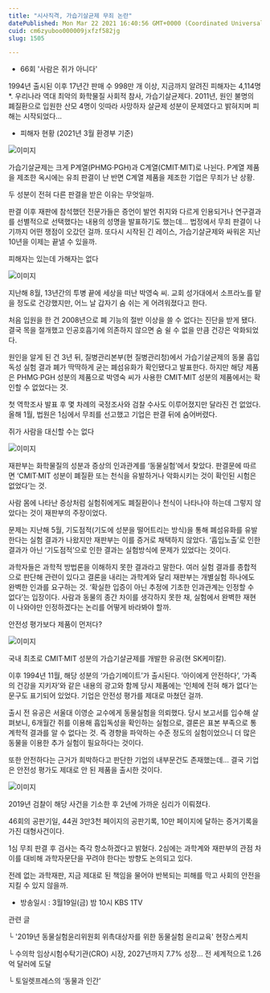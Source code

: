 ```yaml
---
title: "시사직격, 가습기살균제 무죄 논란"
datePublished: Mon Mar 22 2021 16:40:56 GMT+0000 (Coordinated Universal Time)
cuid: cm6zyuboo000009jxfzf582jg
slug: 1505

---
```



- 66회 '사람은 쥐가 아니다'

1994년 출시된 이후 17년간 판매 수 998만 개 이상, 지금까지 알려진 피해자는 4,114명*. 우리나라 역대 최악의 화학물질 사회적 참사, 가습기살균제다. 2011년, 원인 불명의 폐질환으로 입원한 산모 4명이 잇따라 사망하자 살균제 성분이 문제였다고 밝혀지며 피해는 시작되었다...

* 피해자 현황 (2021년 3월 환경부 기준)

![이미지](https://cdn.hashnode.com/res/hashnode/image/upload/v1739247133244/56d09cd6-b7d8-4d94-a87a-96e1ecdda41d.jpeg)

가습기살균제는 크게 P계열(PHMG·PGH)과 C계열(CMIT·MIT)로 나뉜다. P계열 제품을 제조한 옥시에는 유죄 판결이 난 반면 C계열 제품을 제조한 기업은 무죄가 난 상황.

두 성분이 전혀 다른 판결을 받은 이유는 무엇일까.

판결 이후 재판에 참석했던 전문가들은 증언이 발언 취지와 다르게 인용되거나 연구결과를 선별적으로 선택했다는 내용의 성명을 발표하기도 했는데... 법정에서 무죄 판결이 나기까지 어떤 쟁점이 오갔던 걸까. 또다시 시작된 긴 레이스, 가습기살균제와 싸워온 지난 10년을 이제는 끝낼 수 있을까.

피해자는 있는데 가해자는 없다

![이미지](https://cdn.hashnode.com/res/hashnode/image/upload/v1739247135892/2c944b73-f3cd-4b87-9d17-a60ba3facaec.jpeg)

지난해 8월, 13년간의 투병 끝에 세상을 떠난 박영숙 씨. 교회 성가대에서 소프라노를 맡을 정도로 건강했지만, 어느 날 갑자기 숨 쉬는 게 어려워졌다고 한다.

처음 입원을 한 건 2008년으로 폐 기능의 절반 이상을 쓸 수 없다는 진단을 받게 됐다. 결국 목을 절개했고 인공호흡기에 의존하지 않으면 숨 쉴 수 없을 만큼 건강은 악화되었다.

원인을 알게 된 건 3년 뒤, 질병관리본부(현 질병관리청)에서 가습기살균제의 동물 흡입독성 실험 결과 폐가 딱딱하게 굳는 폐섬유화가 확인됐다고 발표한다. 하지만 해당 제품은 PHMG·PGH 성분의 제품으로 박영숙 씨가 사용한 CMIT·MIT 성분의 제품에서는 확인할 수 없었다는 것.

첫 역학조사 발표 후 몇 차례의 국정조사와 검찰 수사도 이루어졌지만 달라진 건 없었다. 올해 1월, 법원은 1심에서 무죄를 선고했고 기업은 판결 뒤에 숨어버렸다.

쥐가 사람을 대신할 수는 없다

![이미지](https://cdn.hashnode.com/res/hashnode/image/upload/v1739247137440/9fe4a6f1-e9af-4832-8125-aa784d9a197a.jpeg)

재판부는 화학물질의 성분과 증상의 인과관계를 ‘동물실험’에서 찾았다. 판결문에 따르면 ‘CMIT·MIT 성분이 폐질환 또는 천식을 유발하거나 악화시키는 것이 확인된 시험은 없었다’는 것.

사람 몸에 나타난 증상처럼 실험쥐에게도 폐질환이나 천식이 나타나야 하는데 그렇지 않았다는 것이 재판부의 주장이었다.

문제는 지난해 5월, 기도점적(기도에 성분을 떨어트리는 방식)을 통해 폐섬유화를 유발한다는 실험 결과가 나왔지만 재판부는 이를 증거로 채택하지 않았다. ‘흡입노출’로 인한 결과가 아닌 ‘기도점적’으로 인한 결과는 실험방식에 문제가 있었다는 것이다.

과학자들은 과학적 방법론을 이해하지 못한 결과라고 말한다. 여러 실험 결과를 종합적으로 판단해 관련이 있다고 결론을 내리는 과학계와 달리 재판부는 개별실험 하나에도 완벽한 인과를 요구하는 것. ‘확실한 입증이 아닌 추정에 기초한 인과관계는 인정할 수 없다’는 입장이다. 사람과 동물의 종간 차이를 생각하지 못한 채, 실험에서 완벽한 재현이 나와야만 인정하겠다는 논리를 어떻게 바라봐야 할까.

안전성 평가보다 제품이 먼저다?

![이미지](https://cdn.hashnode.com/res/hashnode/image/upload/v1739247138926/3736405b-f8f6-48a4-8b54-fea6e695b841.jpeg)

국내 최초로 CMIT·MIT 성분의 가습기살균제를 개발한 유공(현 SK케미칼).

이후 1994년 11월, 해당 성분의 ‘가습기메이트’가 출시된다. ‘아이에게 안전하다’, ‘가족의 건강을 지키자’와 같은 내용의 광고와 함께 당시 제품에는 ‘인체에 전혀 해가 없다’는 문구도 표기되어 있었다. 기업은 안전성 평가를 제대로 마쳤던 걸까.

출시 전 유공은 서울대 이영순 교수에게 동물실험을 의뢰했다. 당시 보고서를 입수해 살펴보니, 6개월간 쥐를 이용해 흡입독성을 확인하는 실험으로, 결론은 표본 부족으로 통계학적 결과를 알 수 없다는 것. 즉 경향을 파악하는 수준 정도의 실험이었으니 더 많은 동물을 이용한 추가 실험이 필요하다는 것이다.

또한 안전하다는 근거가 희박하다고 판단한 기업의 내부문건도 존재했는데... 결국 기업은 안전성 평가도 제대로 안 된 제품을 출시한 것이다.

![이미지](https://cdn.hashnode.com/res/hashnode/image/upload/v1739247140747/32bc0282-1764-4855-ae9c-6a02e432be07.jpeg)

2019년 검찰이 해당 사건을 기소한 후 2년에 가까운 심리가 이뤄졌다.

46회의 공판기일, 44권 3만3천 페이지의 공판기록, 10만 페이지에 달하는 증거기록을 가진 대형사건이다.

1심 무죄 판결 후 검사는 즉각 항소하겠다고 밝혔다. 2심에는 과학계와 재판부의 관점 차이를 대비해 과학자문단을 꾸려야 한다는 방향도 논의되고 있다.

전례 없는 과학재판, 지금 제대로 된 책임을 물어야 반복되는 피해를 막고 사회의 안전을 지킬 수 있지 않을까.

* 방송일시 : 3월19일(금) 밤 10시 KBS 1TV

관련 글

└ '2019년 동물실험윤리위원회 위촉대상자를 위한 동물실험 윤리교육' 현장스케치

└ 수의학 임상시험수탁기관(CRO) 시장, 2027년까지 7.7% 성장... 전 세계적으로 1.26억 달러에 도달

└ 토일렛프레스의 ‘동물과 인간’